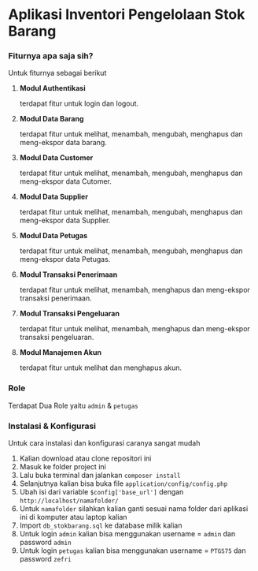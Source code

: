 # Aplikasi Inventori Pengelolaan Stok Barang

### Fiturnya apa saja sih?
Untuk fiturnya sebagai berikut
1. **Modul Authentikasi**
   
   terdapat fitur untuk login dan logout.
   
2. **Modul Data Barang**
   
   terdapat fitur untuk melihat, menambah, mengubah, menghapus dan meng-ekspor data barang.
   
3. **Modul Data Customer**

   terdapat fitur untuk melihat, menambah, mengubah, menghapus dan meng-ekspor data Cutomer.
   
4. **Modul Data Supplier**

   terdapat  fitur untuk melihat, menambah, mengubah, menghapus dan meng-ekspor data Supplier.
   
5. **Modul Data Petugas**

   terdapat  fitur untuk melihat, menambah, mengubah, menghapus dan meng-ekspor data Petugas.
   
6. **Modul Transaksi Penerimaan**

   terdapat  fitur untuk melihat, menambah, menghapus dan meng-ekspor transaksi penerimaan.
   
7. **Modul Transaksi Pengeluaran**

   terdapat  fitur untuk melihat, menambah, menghapus dan meng-ekspor transaksi pengeluaran.

8. **Modul Manajemen Akun**

   terdapat fitur untuk melihat dan menghapus akun.
	 
### Role
Terdapat Dua Role yaitu `admin` & `petugas`

### Instalasi & Konfigurasi

Untuk cara instalasi dan konfigurasi caranya sangat mudah

1. Kalian download atau clone repositori ini
2. Masuk ke folder project ini
3. Lalu buka terminal dan jalankan `composer install`
4. Selanjutnya kalian bisa buka file `application/config/config.php` 
5. Ubah isi dari variable `$config['base_url']` dengan `http://localhost/namafolder/`
6. Untuk `namafolder` silahkan kalian ganti sesuai nama folder dari aplikasi ini di komputer atau laptop kalian
7. Import `db_stokbarang.sql` ke database milik kalian
8. Untuk login `admin` kalian bisa menggunakan username = `admin` dan password `admin`
9. Untuk login `petugas` kalian bisa menggunakan username = `PTGS75` dan password `zefri`
